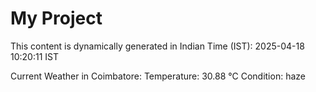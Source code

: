 # My Project

This content is dynamically generated in Indian Time (IST): 2025-04-18 10:20:11 IST


Current Weather in Coimbatore:
Temperature: 30.88 °C
Condition: haze
